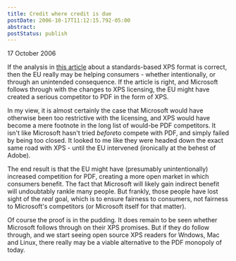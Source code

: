 ```yaml
---
title: Credit where credit is due
postDate: 2006-10-17T11:12:15.792-05:00
abstract: 
postStatus: publish
---
```

17 October 2006


If the analysis in [this article](http://arstechnica.com/news.ars/post/20061015-7992.html) about a standards-based XPS format is correct, then the EU really may be helping consumers - whether intentionally, or through an unintended consequence. If the article is right, and Microsoft follows through with the changes to XPS licensing, the EU might have created a serious competitor to PDF in the form of XPS.

In my view, it is almost certainly the case that Microsoft would have otherwise been too restrictive with the licensing, and XPS would have become a mere footnote in the long list of would-be PDF competitors. It isn't like Microsoft hasn't tried *before*to compete with PDF, and simply failed by being too closed. It looked to me like they were headed down the exact same road with XPS - until the EU intervened (ironically at the behest of Adobe).

The end result is that the EU might have (presumably unintentionally) increased competition for PDF, creating a more open market in which consumers benefit. The fact that Microsoft will likely gain indirect benefit will undoubtably rankle many people. But frankly, those people have lost sight of the *real* goal, which is to ensure fairness to consumers, not fairness to Microsoft's competitors (or Microsoft itself for that matter).

Of course the proof is in the pudding. It does remain to be seen whether Microsoft follows through on their XPS promises. But if they do follow through, and we start seeing open source XPS readers for Wndows, Mac and Linux, there really may be a viable alternative to the PDF monopoly of today.


